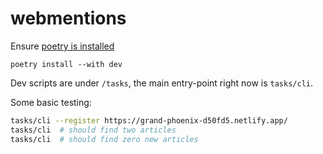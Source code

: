 # webmentions

Ensure [poetry is installed](https://python-poetry.org/docs/#installation)

```
poetry install --with dev
```

Dev scripts are under `/tasks`, the main entry-point right now is `tasks/cli`.


Some basic testing:
```sh
tasks/cli --register https://grand-phoenix-d50fd5.netlify.app/
tasks/cli  # should find two articles
tasks/cli  # should find zero new articles
```
